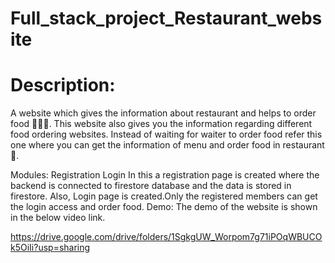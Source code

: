 # Full_stack_project_Restaurant_website
# Description:

A website which gives the information about restaurant and helps to order food 🍕🍟🍗.
This website also gives you the information regarding different food ordering websites.
Instead of waiting for waiter to order food refer this one where you can get the information of menu and order food in restaurant 🙂.

Modules:
Registration
Login
In this a registration page is created where the backend is connected to firestore database and the data is stored in firestore.
Also, Login page is created.Only the registered members can get the login access and order food.
Demo:
The demo of the website is shown in the below video link.

https://drive.google.com/drive/folders/1SgkgUW_Worpom7g71iPOqWBUCOk5OiIi?usp=sharing
